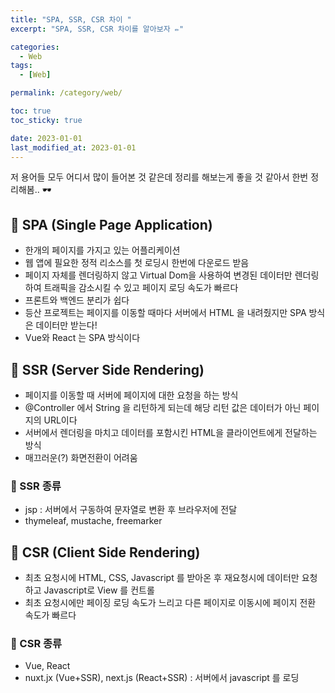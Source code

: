 ```yaml
---
title: "SPA, SSR, CSR 차이 "
excerpt: "SPA, SSR, CSR 차이를 알아보자 ✏️"

categories:
  - Web
tags:
  - [Web]

permalink: /category/web/

toc: true
toc_sticky: true

date: 2023-01-01
last_modified_at: 2023-01-01
---
```

저 용어들 모두 어디서 많이 들어본 것 같은데 정리를 해보는게 좋을 것 같아서 한번 정리해봄.. 🕶

## 🦥 SPA (Single Page Application)
- 한개의 페이지를 가지고 있는 어플리케이션
- 웹 앱에 필요한 정적 리소스를 첫 로딩시 한번에 다운로드 받음
- 페이지 자체를 렌더링하지 않고 Virtual Dom을 사용하여 변경된 데이터만 렌더링하여 트래픽을 감소시킬 수 있고 페이지 로딩 속도가 빠르다
- 프론트와 백엔드 분리가 쉽다
- 등산 프로젝트는 페이지를 이동할 때마다 서버에서 HTML 을 내려줬지만 SPA 방식은 데이터만 받는다! 
- Vue와 React 는 SPA 방식이다
## 🦥 SSR (Server Side Rendering)
- 페이지를 이동할 때 서버에 페이지에 대한 요청을 하는 방식
- @Controller 에서 String 을 리턴하게 되는데 해당 리턴 값은 데이터가 아닌 페이지의 URL이다
- 서버에서 렌더링을 마치고 데이터를 포함시킨 HTML을 클라이언트에게 전달하는 방식
- 매끄러운(?) 화면전환이 어려움
### 🌿 SSR 종류
* jsp : 서버에서 구동하여 문자열로 변환 후 브라우저에 전달
* thymeleaf, mustache, freemarker

## 🦥 CSR (Client Side Rendering)
- 최초 요청시에 HTML, CSS, Javascript 를 받아온 후 재요청시에 데이터만 요청하고 Javascript로 View 를 컨트롤
- 최초 요청시에만 페이징 로딩 속도가 느리고 다른 페이지로 이동시에 페이지 전환 속도가 빠르다
### 🌿 CSR 종류
- Vue, React 
- nuxt.jx (Vue+SSR), next.js (React+SSR) : 서버에서 javascript 를 로딩

